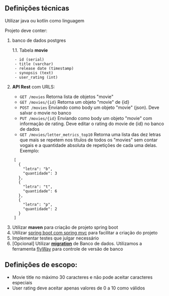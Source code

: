 ## Definições técnicas

Utilizar java ou kotlin como linguagem

Projeto deve conter:

1. banco de dados postgres

	1.1. Tabela **movie**
	
		- id (serial)
		- title (varchar)
		- release date (timestamp)
		- synopsis (text)
		- user_rating (int)


2. **API Rest** com URLS:
	- `GET /movies` Retorna lista de objetos "movie"
	- `GET /movies/{id}` Retorna um objeto "movie" de {id}
	- `POST /movies` Enviando como body um objeto "movie" (json). Deve salvar o movie no banco
	- `PUT /movies/{id}` Enviando como body um objeto "movie" com informação de rating. Deve editar o rating do movie de {id} no banco de dados
	- `GET /movies/letter_metrics_top10` Retorna uma lista das dez letras que mais se repetem nos títulos de todos os "movies" sem contar vogais e a quantidade absoluta de repetições de cada uma delas. 
	Exemplo: 
	
```
    [
      {
        "letra": "b",
        "quantidade": 3
      },
      {
        "letra": "t",
        "quantidade": 6
      },
      {
        "letra": "p",
        "quantidade": 2
      }
    ]
```


3. Utilizar **maven** para criação de projeto spring boot
4. Utilizar [spring boot com spring mvc](https://spring.io/guides/gs/serving-web-content/) para facilitar a criação do projeto
5. Implementar testes que julgar necessário
6. [Opcional] Utilizar [**migration**](https://flywaydb.org/getstarted/why) de Banco de dados. Utilizamos a ferramenta [flyWay](https://flywaydb.org/) para controle de versão de banco

## Definições de escopo:

- Movie title no máximo 30 caracteres e não pode aceitar caracteres especiais
- User rating deve aceitar apenas valores de 0 a 10 como válidos


